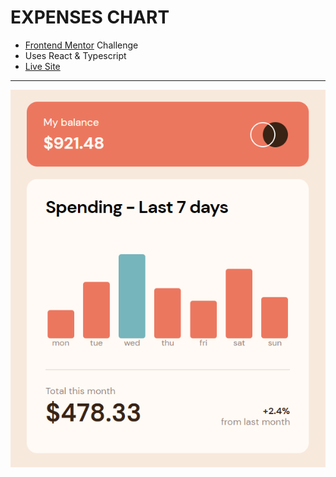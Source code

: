 # EXPENSES CHART
- [Frontend Mentor](https://www.frontendmentor.io/) Challenge
- Uses React & Typescript
- [Live Site](https://clever-chebakia-e0b918.netlify.app/)
---
![screenshot](image.png)